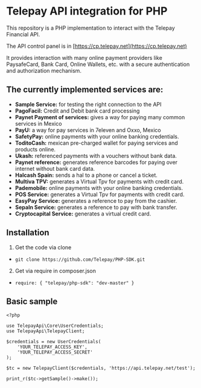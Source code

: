 # Telepay API integration for PHP

This repository is a PHP implementation to interact with the Telepay Financial API.

The API control panel is in [https://cp.telepay.net](https://cp.telepay.net)

It provides interaction with many online payment providers like PaysafeCard,
Bank Card, Online Wallets, etc. with a secure authentication and authorization mechanism.

## The currently implemented services are:
* **Sample Service:** for testing the right connection to the API
* **PagoFacil:** Credit and Debit bank card processing
* **Paynet Payment of services:** gives a way for paying many common services in Mexico
* **PayU:** a way for pay services in 7eleven and Oxxo, Mexico
* **SafetyPay:** online payments with your online banking credentials.
* **ToditoCash:** mexican pre-charged wallet for paying services and products online.
* **Ukash:** referenced payments with a vouchers without bank data.
* **Paynet reference:** generates reference barcodes for paying over internet without bank card data.
* **Halcash Spain:** sends a hal to a phone or cancel a ticket.
* **Multiva TPV:** generates a Virtual Tpv for payments with credit card.
* **Pademobile:** online payments with your online banking credentials.
* **POS Service:** generates a Virtual Tpv for payments with credit card.
* **EasyPay Service:** generates a reference to pay from the cashier.
* **SepaIn Service:** generates a reference to pay with bank transfer.
* **Cryptocapital Service:** generates a virtual credit card.

## Installation
1. Get the code via clone
  * `git clone https://github.com/Telepay/PHP-SDK.git`
2. Get via require in composer.json
  * `require: { "telepay/php-sdk": "dev-master" }`

## Basic sample
```
<?php

use TelepayApi\Core\UserCredentials;
use TelepayApi\TelepayClient;

$credentials = new UserCredentials(
    'YOUR_TELEPAY_ACCESS_KEY',
    'YOUR_TELEPAY_ACCESS_SECRET'
);

$tc = new TelepayClient($credentials, 'https://api.telepay.net/test');

print_r($tc->getSample()->make());
```



